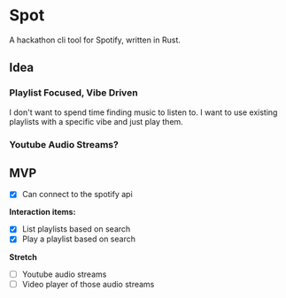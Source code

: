 # Spot
A hackathon cli tool for Spotify, written in Rust.

## Idea
### Playlist Focused, Vibe Driven
I don't want to spend time finding music to listen to. I want to use existing playlists with a specific vibe and just play them. 

### Youtube Audio Streams?

## MVP

- [x] Can connect to the spotify api

**Interaction items:**
-  [x] List playlists based on search
-  [x] Play a playlist based on search

**Stretch**

- [ ] Youtube audio streams
- [ ] Video player of those audio streams
